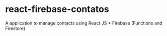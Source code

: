 # react-firebase-contatos
A application to manage contacts using React JS + Firebase (Functions and Firestore)
